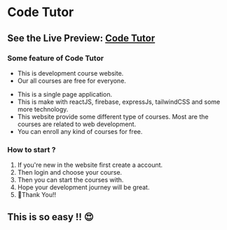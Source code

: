 Code Tutor
========
See the Live Preview: [Code Tutor](https://code-tutor-255e9.web.app/)
------------------

### Some feature of Code Tutor

<ul>
<li>This is development course website.</li>
<li>Our all courses are free for everyone.</li>
</ul>

<ul>
<li>This is a single page application.</li>
<li>This is make with reactJS, firebase, expressJs, tailwindCSS and some more technology.</li>
<li>This website provide some different type of courses. Most are the courses are related to web development.</li>
<li>You can enroll any kind of courses for free.</li>
</ul>

### How to start ?
<ol>
<li>If you're new in the website first create a account.</li>
<li>Then login and choose your course.</li>
<li>Then you can start the courses with.</li>
<li>Hope your development journey will be great.</li>
<li>🎈Thank You!!</li>
</ol>

## This is so easy !! 😍
